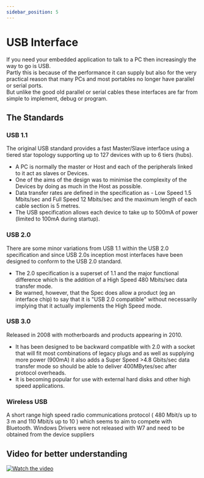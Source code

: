 ```yaml
---
sidebar_position: 5
---
```

# USB Interface

If you need your embedded application to talk to a PC then increasingly the way to go is USB.  
Partly this is because of the performance it can supply but also for the very practical reason that many PCs and most portables no longer have parallel or serial ports.  
But unlike the good old parallel or serial cables these interfaces are far from simple to implement, debug or program.

## The Standards

### USB 1.1
The original USB standard provides a fast Master/Slave interface using a tiered star topology supporting up to 127 devices with up to 6 tiers (hubs).
* A PC is normally the master or Host and each of the peripherals linked to it act as slaves or Devices.  
* One of the aims of the design was to minimise the complexity of the Devices by doing as much in the Host as possible. 
* Data transfer rates are defined in the specification as - Low Speed 1.5 Mbits/sec and Full Speed 12 Mbits/sec and the maximum length of each cable section is 5 metres. 
* The USB specification allows each device to take up to 500mA of power (limited to 100mA during startup).

### USB 2.0
There are some minor variations from USB 1.1 within the USB 2.0 specification and since USB 2.0s inception most interfaces have been designed to conform to the USB 2.0 standard. 
* The 2.0 specification is a superset of 1.1 and the major functional difference which is the addition of a High Speed 480 Mbits/sec data transfer mode.  
* Be warned, however, that the Spec does allow a product (eg an interface chip) to say that it is "USB 2.0 compatible" without necessarily implying that it  actually implements the High Speed mode.

### USB 3.0
Released in 2008 with motherboards and products appearing in 2010.  
* It has been designed to be backward compatible with 2.0 with a socket that will fit most combinations of legacy plugs and as well as supplying more power (900mA) it also adds a Super Speed >4.8 Gbits/sec data transfer mode so should be able to deliver 400MBytes/sec after protocol overheads. 
* It is becoming popular for use with external hard disks and other high speed applications.

### Wireless USB
A short range  high speed radio communications protocol ( 480 Mbit/s up to 3 m and 110 Mbit/s up to 10 ) which seems to aim to compete with Bluetooth.  Windows Drivers were not released with W7 and need to be obtained from the device suppliers

## Video for better understanding

[![Watch the video](https://img.youtube.com/vi/-X_q6jGomL0/maxresdefault.jpg)](https://www.youtube.com/watch?v=-X_q6jGomL0&list=PLz90r39PZN2VDuQhqEl9ACOZVOTKMITq1&index=16)